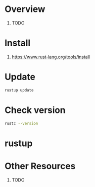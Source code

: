 # Overview
1. TODO


# Install
1. https://www.rust-lang.org/tools/install


# Update
```bash
rustup update
```


# Check version
```bash
rustc --version
```


# rustup




# Other Resources
1. TODO